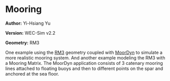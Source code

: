 # Mooring

**Author:**  	Yi-Hsiang Yu

**Version:** 	WEC-Sim v2.2

**Geometry:**	RM3

One example using the [RM3](http://wec-sim.github.io/WEC-Sim/tutorials.html#two-body-point-absorber-rm3) geometry coupled with [MoorDyn](http://wec-sim.github.io/WEC-Sim/features.html#using-moordyn) to simulate a more realistic mooring system. And another example modeling the RM3 with a Mooring Matrix. The MoorDyn application consists of 3 catenary mooring lines attached to floating buoys and then to different points on the spar and anchored at the sea floor.   

